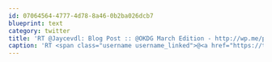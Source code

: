 ```yaml
---
id: 07064564-4777-4d78-8a46-0b2ba026dcb7
blueprint: text
category: twitter
title: 'RT @Jaycevdl: Blog Post :: @OKDG March Edition - http://wp.me/p1snjR-xC cc @dchymko @rlahay'
caption: 'RT <span class="username username_linked">@<a href="https://twitter.com/Jaycevdl" title="Jayce Van Der Linden">Jaycevdl</a></span>: Blog Post :: @OKDG March Edition - http://wp.me/p1snjR-xC cc <span class="username username_linked">@<a href="https://twitter.com/dchymko" title="Daryl Chymko">dchymko</a></span> <span class="username username_linked">@<a href="https://twitter.com/rlahay" title="Ryan Lahay">rlahay</a></span>'
---
```

